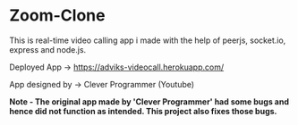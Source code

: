 # Zoom-Clone
This is real-time video calling app i made with the help of peerjs, socket.io, express and node.js.

Deployed App -> https://adviks-videocall.herokuapp.com/

App designed by -> Clever Programmer (Youtube)

**Note - The original app made by 'Clever Programmer' had some bugs and hence did not function as intended. This project also fixes those bugs.**
